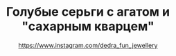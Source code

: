 ---
title: Голубые серьги с агатом и "сахарным кварцем"
description: Серьги из голубых жемчужных бусин, "сахарного кварца" и голубого агата
author: https://www.instagram.com/dedra_fun_jewellery
cost: 3000₸
---